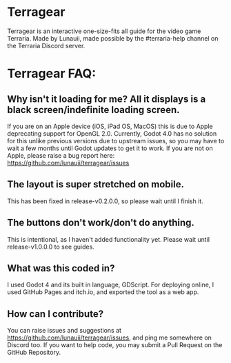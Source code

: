 # Terragear
Terragear is an interactive one-size-fits all guide for the video game Terraria.
Made by Lunauii, made possible by the #terraria-help channel on the Terraria Discord server.

# __Terragear FAQ:__

## Why isn't it loading for me? All it displays is a black screen/indefinite loading screen.
If you are on an Apple device (iOS, iPad OS, MacOS) this is due to Apple deprecating support for OpenGL 2.0. Currently, Godot 4.0 has no solution for this unlike previous versions due to upstream issues, so you may have to wait a few months until Godot updates to get it to work.
If you are not on Apple, please raise a bug report here: https://github.com/lunauii/terragear/issues

## The layout is super stretched on mobile.
This has been fixed in release-v0.2.0.0, so please wait until I finish it.

## The buttons don't work/don't do anything.
This is intentional, as I haven't added functionality yet. Please wait until release-v1.0.0.0 to see guides.

## What was this coded in?
I used Godot 4 and its built in language, GDScript. For deploying online, I used GitHub Pages and itch.io, and exported the tool as a web app.

## How can I contribute?
You can raise issues and suggestions at https://github.com/lunauii/terragear/issues, and ping me somewhere on Discord too. If you want to help code, you may submit a Pull Request on the GitHub Repository.
